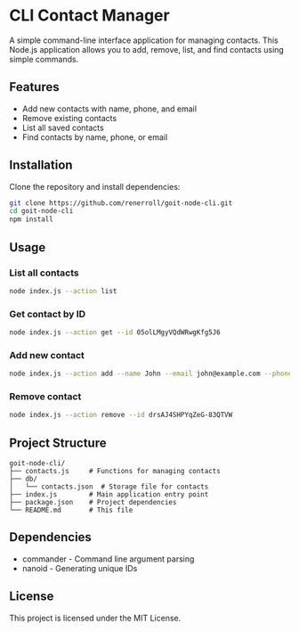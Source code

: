 # CLI Contact Manager

A simple command-line interface application for managing contacts. This Node.js application allows you to add, remove, list, and find contacts using simple commands.

## Features

- Add new contacts with name, phone, and email
- Remove existing contacts
- List all saved contacts
- Find contacts by name, phone, or email

## Installation

Clone the repository and install dependencies:

```bash
git clone https://github.com/renerroll/goit-node-cli.git
cd goit-node-cli
npm install
```

## Usage

### List all contacts

```bash
node index.js --action list
```

### Get contact by ID

```bash
node index.js --action get --id 05olLMgyVQdWRwgKfg5J6
```

### Add new contact

```bash
node index.js --action add --name John --email john@example.com --phone 123-456-7890
```

### Remove contact

```bash
node index.js --action remove --id drsAJ4SHPYqZeG-83QTVW
```

## Project Structure

```
goit-node-cli/
├── contacts.js     # Functions for managing contacts
├── db/
│   └── contacts.json  # Storage file for contacts
├── index.js        # Main application entry point
├── package.json    # Project dependencies
└── README.md       # This file
```

## Dependencies

- commander - Command line argument parsing
- nanoid - Generating unique IDs

## License

This project is licensed under the MIT License.